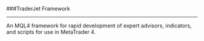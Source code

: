 ###TraderJet Framework
***
An MQL4 framework for rapid development of expert advisors, indicators, and scripts for use in MetaTrader 4.